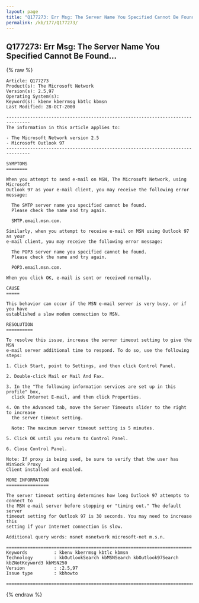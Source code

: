 ```yaml
---
layout: page
title: "Q177273: Err Msg: The Server Name You Specified Cannot Be Found..."
permalink: /kb/177/Q177273/
---
```


## Q177273: Err Msg: The Server Name You Specified Cannot Be Found...

{% raw %}

	Article: Q177273
	Product(s): The Microsoft Network
	Version(s): 2.5,97
	Operating System(s): 
	Keyword(s): kbenv kberrmsg kbtlc kbmsn
	Last Modified: 28-OCT-2000
	
	-------------------------------------------------------------------------------
	The information in this article applies to:
	
	- The Microsoft Network version 2.5 
	- Microsoft Outlook 97 
	-------------------------------------------------------------------------------
	
	SYMPTOMS
	========
	
	When you attempt to send e-mail on MSN, The Microsoft Network, using Microsoft
	Outlook 97 as your e-mail client, you may receive the following error message:
	
	  The SMTP server name you specified cannot be found.
	  Please check the name and try again.
	
	  SMTP.email.msn.com.
	
	Similarly, when you attempt to receive e-mail on MSN using Outlook 97 as your
	e-mail client, you may receive the following error message:
	
	  The POP3 server name you specified cannot be found.
	  Please check the name and try again.
	
	  POP3.email.msn.com.
	
	When you click OK, e-mail is sent or received normally.
	
	CAUSE
	=====
	
	This behavior can occur if the MSN e-mail server is very busy, or if you have
	established a slow modem connection to MSN.
	
	RESOLUTION
	==========
	
	To resolve this issue, increase the server timeout setting to give the MSN
	e-mail server additional time to respond. To do so, use the following steps:
	
	1. Click Start, point to Settings, and then click Control Panel.
	
	2. Double-click Mail or Mail And Fax.
	
	3. In the "The following information services are set up in this profile" box,
	  click Internet E-mail, and then click Properties.
	
	4. On the Advanced tab, move the Server Timeouts slider to the right to increase
	  the server timeout setting.
	
	  Note: The maximum server timeout setting is 5 minutes.
	
	5. Click OK until you return to Control Panel.
	
	6. Close Control Panel.
	
	Note: If proxy is being used, be sure to verify that the user has WinSock Proxy
	Client installed and enabled.
	
	MORE INFORMATION
	================
	
	The server timeout setting determines how long Outlook 97 attempts to connect to
	the MSN e-mail server before stopping or "timing out." The default server
	timeout setting for Outlook 97 is 30 seconds. You may need to increase this
	setting if your Internet connection is slow.
	
	Additional query words: msnet msnetwork microsoft-net m.s.n.
	
	======================================================================
	Keywords          : kbenv kberrmsg kbtlc kbmsn 
	Technology        : kbOutlookSearch kbMSNSearch kbOutlook97Search kbZNotKeyword3 kbMSN250
	Version           : :2.5,97
	Issue type        : kbhowto
	
	=============================================================================
	

{% endraw %}

